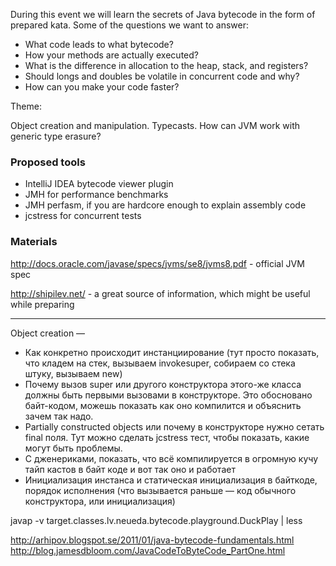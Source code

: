 During this event we will learn the secrets of Java bytecode in the form of prepared kata. Some of the questions we want to answer:

- What code leads to what bytecode?
- How your methods are actually executed?
- What is the difference in allocation to the heap, stack, and registers?
- Should longs and doubles be volatile in concurrent code and why?
- How can you make your code faster?

Theme:

Object creation and manipulation. Typecasts. How can JVM work with generic type erasure?


### Proposed tools

- IntelliJ IDEA bytecode viewer plugin
- JMH for performance benchmarks
- JMH perfasm, if you are hardcore enough to explain assembly code
- jcstress for concurrent tests

### Materials

http://docs.oracle.com/javase/specs/jvms/se8/jvms8.pdf - official JVM spec

http://shipilev.net/ - a great source of information, which might be useful while preparing

---------

Object creation — 
- Как конкретно происходит инстанциирование (тут просто показать, что кладем на стек, вызываем invokesuper, собираем со стека штуку, вызываем new)
- Почему вызов super или другого конструктора этого-же класса должны быть первыми вызовами в конструкторе. Это обосновано байт-кодом, можешь показать как оно компилится и объяснить зачем так надо.
- Partially constructed objects или почему в конструкторе нужно сетать final поля. Тут можно сделать jcstress тест, чтобы показать, какие могут быть проблемы.
- С дженериками, показать, что всё компилируется в огромную кучу тайп кастов в байт коде и вот так оно и работает
- Инициализация инстанса и статическая инициализация в байткоде, порядок исполнения (что вызывается раньше — код обычного конструктора, или инициализация)

javap -v target.classes.lv.neueda.bytecode.playground.DuckPlay | less

http://arhipov.blogspot.se/2011/01/java-bytecode-fundamentals.html
http://blog.jamesdbloom.com/JavaCodeToByteCode_PartOne.html
